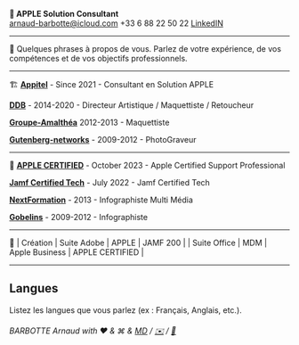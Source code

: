 ** APPLE Solution Consultant**  
arnaud-barbotte@icloud.com
+33 6 88 22 50 22
[LinkedIN](https://fr.linkedin.com/in/arnaudbarbotte)

---
👤
Quelques phrases à propos de vous. Parlez de votre expérience, de vos compétences et de vos objectifs professionnels.

---
🏗️
 **[Appitel](https://www.appitel.fr)** - Since 2021 - Consultant en Solution APPLE

 **[DDB](https://www.ddb.fr)** - 2014-2020 - Directeur Artistique / Maquettiste / Retoucheur

 **[Groupe-Amalthéa](https://www.groupe-amalthea.fr)** 2012-2013 - Maquettiste

 **[Gutenberg-networks](https://www.gutenberg.agency/)** - 2009-2012 - PhotoGraveur

---
 🏫
 **[APPLE CERTIFIED](https://www.credly.com/badges/46ca5467-31b7-430e-b3f0-3fb8d27fa992)** - October 2023 - Apple Certified Support Professional

 **[Jamf Certified Tech]([https://www.credly.com/badges/46ca5467-31b7-430e-b3f0-3fb8d27fa992](https://fr.linkedin.com/in/arnaudbarbotte))** - July 2022 - Jamf Certified Tech

 **[NextFormation](https://nextformation.com/)** - 2013 - Infographiste Multi Média

 **[Gobelins](https://www.gobelins.fr/)** - 2009-2012 - Infographiste

---
💼
 | Création | Suite Adobe | APPLE | JAMF 200 |
 | Suite Office | MDM | Apple Business | APPLE CERTIFIED |

---

## Langues

Listez les langues que vous parlez (ex : Français, Anglais, etc.).

###### BARBOTTE Arnaud with ❤️ & &#8984; & [MD](https://www.google.com/url?sa=i&url=https%3A%2F%2Ffr.wikipedia.org%2Fwiki%2FFichier%3AMarkdown-mark.svg&psig=AOvVaw1ZYSP9CxdXlFtsod_xEgP7&ust=1734456862936000&source=images&cd=vfe&opi=89978449&ved=0CBEQjRxqFwoTCPiiq7vprIoDFQAAAAAdAAAAABAE) / [✉️](mailto:arnaud-barbotte@icloud.com) / [📱](sms:0688225022)
